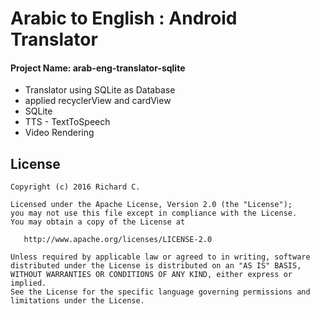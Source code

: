 # Arabic to English : Android Translator
#### Project Name: arab-eng-translator-sqlite ####
 - Translator using SQLite as Database
 - applied recyclerView and cardView
 - SQLite
 - TTS - TextToSpeech
 - Video Rendering

License
-------
    Copyright (c) 2016 Richard C.

    Licensed under the Apache License, Version 2.0 (the "License");
    you may not use this file except in compliance with the License.
    You may obtain a copy of the License at

       http://www.apache.org/licenses/LICENSE-2.0

    Unless required by applicable law or agreed to in writing, software
    distributed under the License is distributed on an "AS IS" BASIS,
    WITHOUT WARRANTIES OR CONDITIONS OF ANY KIND, either express or implied.
    See the License for the specific language governing permissions and
    limitations under the License.
